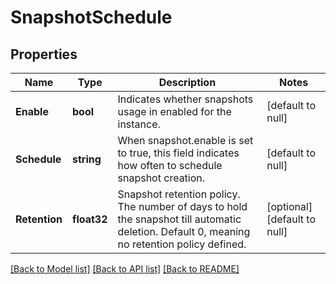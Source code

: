# SnapshotSchedule

## Properties
Name | Type | Description | Notes
------------ | ------------- | ------------- | -------------
**Enable** | **bool** | Indicates whether snapshots usage in enabled for the instance. | [default to null]
**Schedule** | **string** | When snapshot.enable is set to true, this field indicates how often to schedule snapshot creation. | [default to null]
**Retention** | **float32** | Snapshot retention policy. The number of days to hold the snapshot till automatic deletion. Default 0, meaning no retention policy defined. | [optional] [default to null]

[[Back to Model list]](../README.md#documentation-for-models) [[Back to API list]](../README.md#documentation-for-api-endpoints) [[Back to README]](../README.md)


